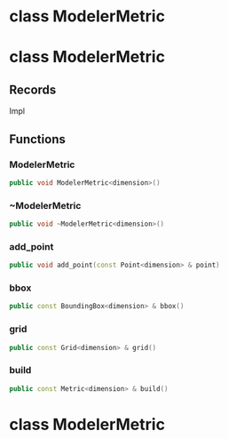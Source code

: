 # class ModelerMetric

# class ModelerMetric


## Records

Impl



## Functions

### ModelerMetric

```cpp
public void ModelerMetric<dimension>()
```


### ~ModelerMetric

```cpp
public void ~ModelerMetric<dimension>()
```


### add_point

```cpp
public void add_point(const Point<dimension> & point)
```


### bbox

```cpp
public const BoundingBox<dimension> & bbox()
```


### grid

```cpp
public const Grid<dimension> & grid()
```


### build

```cpp
public const Metric<dimension> & build()
```




# class ModelerMetric

